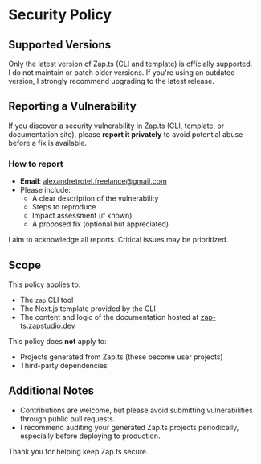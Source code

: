 # Security Policy

## Supported Versions

Only the latest version of Zap.ts (CLI and template) is officially supported.  
I do not maintain or patch older versions. If you're using an outdated version, I strongly recommend upgrading to the latest release.

## Reporting a Vulnerability

If you discover a security vulnerability in Zap.ts (CLI, template, or documentation site), please **report it privately** to avoid potential abuse before a fix is available.

### How to report

- **Email**: alexandretrotel.freelance@gmail.com
- Please include:
  - A clear description of the vulnerability
  - Steps to reproduce
  - Impact assessment (if known)
  - A proposed fix (optional but appreciated)

I aim to acknowledge all reports. Critical issues may be prioritized.

## Scope

This policy applies to:

- The `zap` CLI tool
- The Next.js template provided by the CLI
- The content and logic of the documentation hosted at [zap-ts.zapstudio.dev](https://zap-ts.zapstudio.dev/)

This policy does **not** apply to:
- Projects generated from Zap.ts (these become user projects)
- Third-party dependencies

## Additional Notes

- Contributions are welcome, but please avoid submitting vulnerabilities through public pull requests.
- I recommend auditing your generated Zap.ts projects periodically, especially before deploying to production.

Thank you for helping keep Zap.ts secure.
